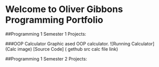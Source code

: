 # Welcome to Oliver Gibbons Programming Portfolio 

##Programming 1 Semester 1 Projects:

###OOP Calculator
Graphic ased OOP calculator. 
![Running Calculator] (Calc image)
[Source Code] ( gethub src calc file link)


##Programming 1 Semester 2 Projects:
